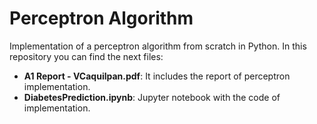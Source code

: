 # Perceptron Algorithm

Implementation of a perceptron algorithm from scratch in Python. In this repository you can find the next files:

* **A1 Report - VCaquilpan.pdf**: It includes the report of perceptron implementation.
* **DiabetesPrediction.ipynb**: Jupyter notebook with the code of implementation.
